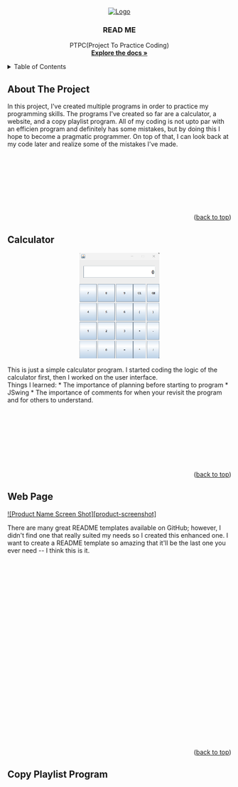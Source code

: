 <a name="readme-top"></a>

<br >
<div align="center">
  <a href="">
    <img src="images/logo.png" alt="Logo" width="80" height="80">
  </a>

  <h3 align="center">READ ME</h3>

  <p align="center">
    PTPC(Project To Practice Coding)
    <br >
    <a href="https://github.com/RRosario007/PTPC"><strong>Explore the docs »</strong></a>
  </p>
</div>


<details>
  <summary>Table of Contents</summary>
  <ol>
    <li><a href="#about-the-project">About The Project</a></li>
    <li> <a href="#calculator">Calculator</a> </li>
    <li><a href="#web-page">Web Page</a></li>
    <li><a href="#copy-playlist-program">Copy Playlist Program</a></li>
  </ol>
</details>


## About The Project
In this project, I've created multiple programs in order to practice my programming skills. The programs I've created so far are a calculator, a website, and a copy playlist program. All of my coding is not upto par with an efficien program and definitely has some mistakes, but by doing this I hope to become a pragmatic programmer. On top of that, I can look back at my code later and realize some of the mistakes I've made.


<br >
<br >
<br >

<br >
<br >
<br >
<br >

 

<p align="right">(<a href="#readme-top">back to top</a>)</p>

## Calculator

<p align="center">
  <img src="Calculatorimg.png" alt="Calculator" width="180" heigth="220">
</p>
This is just a simple calculator program. I started coding the logic of the calculator first, then I worked on the user interface.
<br/>
Things I learned:
* The importance of planning before starting to program
* JSwing
* The importance of comments for when your revisit the program and for others to understand.

<br >
<br >
<br >
<br>
<br >
<br >
<br >
<br >
<br >


<p align="right">(<a href="#readme-top">back to top</a>)</p>

## Web Page
[![Product Name Screen Shot][product-screenshot]](https://example.com)

There are many great README templates available on GitHub; however, I didn't find one that really suited my needs so I created this enhanced one. I want to create a README template so amazing that it'll be the last one you ever need -- I think this is it.

<br >
<br >
<br >
<br >
<br >
<br >
<br >
<br >
<br >
<br >
<br >
<br >
<br >
<br >
<br >
<br >
<br >
<br >
<br >
<br >
<br >
<br >
<br >
<br >

<p align="right">(<a href="#readme-top">back to top</a>)</p>

## Copy Playlist Program


